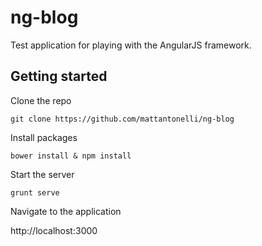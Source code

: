 # ng-blog

Test application for playing with the AngularJS framework.

## Getting started

Clone the repo

`git clone https://github.com/mattantonelli/ng-blog`

Install packages

`bower install & npm install`

Start the server

`grunt serve`

Navigate to the application

http://localhost:3000
